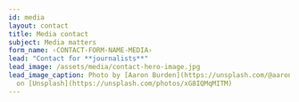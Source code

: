 ```yaml
---
id: media
layout: contact
title: Media contact
subject: Media matters
form_name: ‹CONTACT-FORM-NAME-MEDIA›
lead: "Contact for **journalists**"
lead_image: /assets/media/contact-hero-image.jpg
lead_image_caption: Photo by [Aaron Burden](https://unsplash.com/@aaronburden)
  on [Unsplash](https://unsplash.com/photos/xG8IQMqMITM)
---
```

